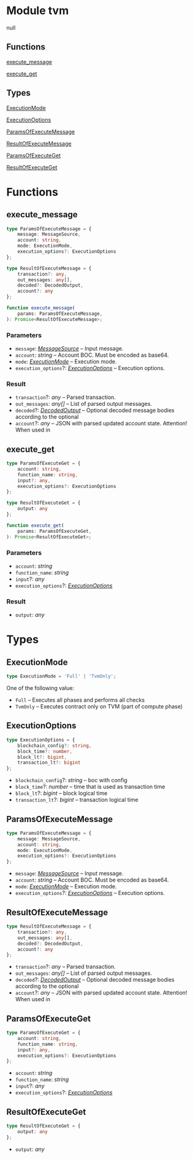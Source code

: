 # Module tvm

null
## Functions
[execute_message](#execute_message)

[execute_get](#execute_get)

## Types
[ExecutionMode](#ExecutionMode)

[ExecutionOptions](#ExecutionOptions)

[ParamsOfExecuteMessage](#ParamsOfExecuteMessage)

[ResultOfExecuteMessage](#ResultOfExecuteMessage)

[ParamsOfExecuteGet](#ParamsOfExecuteGet)

[ResultOfExecuteGet](#ResultOfExecuteGet)


# Functions
## execute_message

```ts
type ParamsOfExecuteMessage = {
    message: MessageSource,
    account: string,
    mode: ExecutionMode,
    execution_options?: ExecutionOptions
};

type ResultOfExecuteMessage = {
    transaction?: any,
    out_messages: any[],
    decoded?: DecodedOutput,
    account?: any
};

function execute_message(
    params: ParamsOfExecuteMessage,
): Promise<ResultOfExecuteMessage>;
```
### Parameters
- `message`: _[MessageSource](mod_abi.md#MessageSource)_ –  Input message.
- `account`: _string_ –  Account BOC. Must be encoded as base64.
- `mode`: _[ExecutionMode](mod_tvm.md#ExecutionMode)_ –  Execution mode.
- `execution_options`?: _[ExecutionOptions](mod_tvm.md#ExecutionOptions)_ –  Execution options.
### Result

- `transaction`?: _any_ –  Parsed transaction.
- `out_messages`: _any[]_ –  List of parsed output messages.
- `decoded`?: _[DecodedOutput](mod_processing.md#DecodedOutput)_ –  Optional decoded message bodies according to the optional
- `account`?: _any_ –  JSON with parsed updated account state. Attention! When used in


## execute_get

```ts
type ParamsOfExecuteGet = {
    account: string,
    function_name: string,
    input?: any,
    execution_options?: ExecutionOptions
};

type ResultOfExecuteGet = {
    output: any
};

function execute_get(
    params: ParamsOfExecuteGet,
): Promise<ResultOfExecuteGet>;
```
### Parameters
- `account`: _string_
- `function_name`: _string_
- `input`?: _any_
- `execution_options`?: _[ExecutionOptions](mod_tvm.md#ExecutionOptions)_
### Result

- `output`: _any_


# Types
## ExecutionMode

```ts
type ExecutionMode = 'Full' | 'TvmOnly';
```
One of the following value:

- `Full` –  Executes all phases and performs all checks
- `TvmOnly` –  Executes contract only on TVM (part of compute phase)


## ExecutionOptions

```ts
type ExecutionOptions = {
    blockchain_config?: string,
    block_time?: number,
    block_lt?: bigint,
    transaction_lt?: bigint
};
```
- `blockchain_config`?: _string_ –  boc with config
- `block_time`?: _number_ –  time that is used as transaction time
- `block_lt`?: _bigint_ –  block logical time
- `transaction_lt`?: _bigint_ –  transaction logical time


## ParamsOfExecuteMessage

```ts
type ParamsOfExecuteMessage = {
    message: MessageSource,
    account: string,
    mode: ExecutionMode,
    execution_options?: ExecutionOptions
};
```
- `message`: _[MessageSource](mod_abi.md#MessageSource)_ –  Input message.
- `account`: _string_ –  Account BOC. Must be encoded as base64.
- `mode`: _[ExecutionMode](mod_tvm.md#ExecutionMode)_ –  Execution mode.
- `execution_options`?: _[ExecutionOptions](mod_tvm.md#ExecutionOptions)_ –  Execution options.


## ResultOfExecuteMessage

```ts
type ResultOfExecuteMessage = {
    transaction?: any,
    out_messages: any[],
    decoded?: DecodedOutput,
    account?: any
};
```
- `transaction`?: _any_ –  Parsed transaction.
- `out_messages`: _any[]_ –  List of parsed output messages.
- `decoded`?: _[DecodedOutput](mod_processing.md#DecodedOutput)_ –  Optional decoded message bodies according to the optional
- `account`?: _any_ –  JSON with parsed updated account state. Attention! When used in


## ParamsOfExecuteGet

```ts
type ParamsOfExecuteGet = {
    account: string,
    function_name: string,
    input?: any,
    execution_options?: ExecutionOptions
};
```
- `account`: _string_
- `function_name`: _string_
- `input`?: _any_
- `execution_options`?: _[ExecutionOptions](mod_tvm.md#ExecutionOptions)_


## ResultOfExecuteGet

```ts
type ResultOfExecuteGet = {
    output: any
};
```
- `output`: _any_


